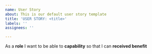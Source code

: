 ```yaml
---
name: User Story
about: This is our default user story template
title: 'USER STORY: <title>'
labels: ''
assignees: ''

---
```


As a **role** I want to be able to **capability** so that I can  **received benefit**
